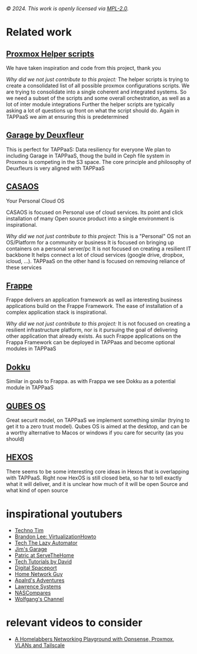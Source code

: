 *© 2024. This work is openly licensed via [MPL-2.0](https://mozilla.org/MPL/2.0/.).*

# Related work

## [Proxmox Helper scripts](https://community-scripts.github.io/ProxmoxVE/)
We have taken inspiration and code from this project, thank you

*Why did we not just contribute to this project:* 
The helper scripts is trying to create a consolidated list of all possible proxmox configurations scripts. We are trying to consolidate into a single coherent and integrated systems. So we need a subset of the scripts and some overall orchestration, as well as a lot of inter module integrations
Further the helper scripts are typically asking a lot of questions up front on what the script should do. Again in TAPPaaS we aim at ensuring this is predetermined

## [Garage by Deuxfleur](https://garagehq.deuxfleurs.fr/)
This is perfect for TAPPaaS: Data resiliency for everyone
We plan to including Garage in TAPPaaS, thoug the build in Ceph file system in Proxmox is competing in the S3 space.
The core principle and philosophy of Deuxfleurs is very aligned with TAPPaaS

## [CASAOS](https://casaos.zimaspace.com/)
Your Personal Cloud OS

CASAOS is focused on Personal use of cloud services. Its point and click installation of many Open source product into a single environment is inspirational.

*Why did we not just contribute to this project:*
This is a "Personal" OS not an OS/Platform for a community or business
It is focused on bringing up containers on a personal server/pc
It is not focused on creating a resilient IT backbone
It helps connect a lot of cloud services (google drive, dropbox, icloud, ...). TAPPaaS on the other hand is focused on removing reliance of these services


## [Frappe](https://frappe.io/framework)

Frappe delivers an application framework as well as interesting business applications build on the Frappe Framework. The ease of installation of a complex application stack is inspirational. 

*Why did we not just contribute to this project:*
It is not focused on creating a resilient infrastructure platform, nor is it pursuing the goal of delivering other application that already exists. As such Frappe applications on the Frappa Framework can be deployed in TAPPaas and become optional modules in TAPPaaS

## [Dokku](https://dokku.com/)
Similar in goals to Frappa. as with Frappa we see Dokku as a potential module in TAPPaaS


## [QUBES OS](https://www.qubes-os.org/)
Great securit model, on TAPPaaS we implement something similar (trying to get it to a zero trust model). Qubes OS is aimed at the desktop, and can be a worthy alternative to Macos or windows if you care for security (as you should)

## [HEXOS](https://hexos.com/)
There seems to be some interesting core ideas in Hexos that is overlapping with TAPPaaS. Right now HexOS is still closed beta, so har to tell exactly what it will deliver, and it is unclear how much of it will be open Source and what kind of open source


# inspirational youtubers

* [Techno Tim](https://www.youtube.com/@TechnoTim)
* [Brandon Lee: VirtualizationHowto](https://www.youtube.com/@VirtualizationHowto) 
* [Tech The Lazy Automator](https://www.youtube.com/@Tech-TheLazyAutomator)
* [Jim's Garage](https://www.youtube.com/@Jims-Garage)
* [Patric at ServeTheHome](https://www.youtube.com/@ServeTheHomeVideo)
* [Tech Tutorials by David](https://www.youtube.com/@TechTutorialsDavidMcKone)
* [Digital Spaceport](www.youtube.com/@DigitalSpaceport)
* [Home Network Guy](https://www.youtube.com/@homenetworkguy)
* [Apalrd's Adventures](https://www.youtube.com/@apalrdsadventures)
* [Lawrence Systems](https://www.youtube.com/@LAWRENCESYSTEMS)
* [NASCompares](https://www.youtube.com/@nascompares)
* [Wolfgang's Channel](https://www.youtube.com/@WolfgangsChannel)


# relevant videos to consider
* [A Homelabbers Networking Playground with Opnsense, Proxmox, VLANs and Tailscale](https://youtu.be/XXx7NDgDaRU)
